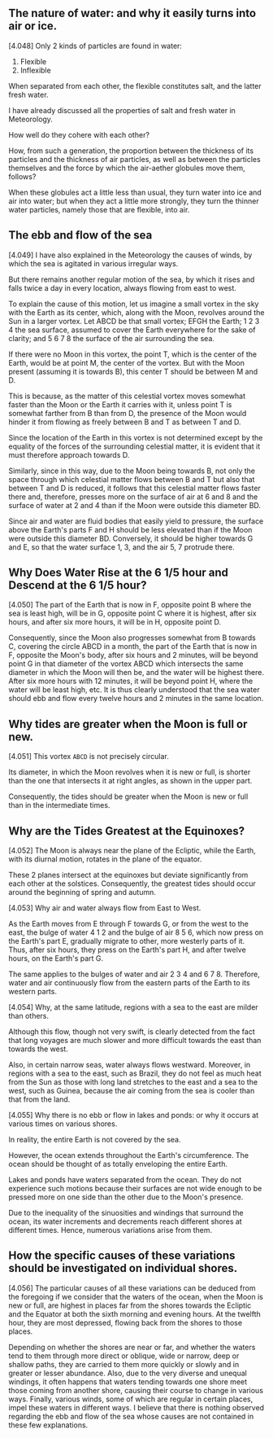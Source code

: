 ## The nature of water: and why it easily turns into air or ice.

[4.048] Only 2 kinds of particles are found in water:

1. Flexible
2. Inflexible

When separated from each other, the flexible constitutes salt, and the latter fresh water. 


I have already discussed all the properties of salt and fresh water in Meteorology. 

How well do they cohere with each other?

How, from such a generation, the proportion between the thickness of its particles and the thickness of air particles, as well as between the particles themselves and the force by which the air-aether globules move them, follows? 

When these globules act a little less than usual, they turn water into ice and air into water; but when they act a little more strongly, they turn the thinner water particles, namely those that are flexible, into air.

## The ebb and flow of the sea

[4.049] I have also explained in the Meteorology the causes of winds, by which the sea is agitated in various irregular ways.

But there remains another regular motion of the sea, by which it rises and falls twice a day in every location, always flowing from east to west. 

To explain the cause of this motion, let us imagine a small vortex in the sky with the Earth as its center, which, along with the Moon, revolves around the Sun in a larger vortex. Let ABCD be that small vortex; EFGH the Earth; 1 2 3 4 the sea surface, assumed to cover the Earth everywhere for the sake of clarity; and 5 6 7 8 the surface of the air surrounding the sea.

If there were no Moon in this vortex, the point T, which is the center of the Earth, would be at point M, the center of the vortex. But with the Moon present (assuming it is towards B), this center T should be between M and D. 

This is because, as the matter of this celestial vortex moves somewhat faster than the Moon or the Earth it carries with it, unless point T is somewhat farther from B than from D, the presence of the Moon would hinder it from flowing as freely between B and T as between T and D.

Since the location of the Earth in this vortex is not determined except by the equality of the forces of the surrounding celestial matter, it is evident that it must therefore approach towards D.

Similarly, since in this way, due to the Moon being towards B, not only the space through which celestial matter flows between B and T but also that between T and D is reduced, it follows that this celestial matter flows faster there and, therefore, presses more on the surface of air at 6 and 8 and the surface of water at 2 and 4 than if the Moon were outside this diameter BD.

Since air and water are fluid bodies that easily yield to pressure, the surface above the Earth's parts F and H should be less elevated than if the Moon were outside this diameter BD. Conversely, it should be higher towards G and E, so that the water surface 1, 3, and the air 5, 7 protrude there.

## Why Does Water Rise at the 6 1/5 hour and Descend at the 6 1/5 hour?

[4.050] The part of the Earth that is now in F, opposite point B where the sea is least high, will be in G, opposite point C where it is highest, after six hours, and after six more hours, it will be in H, opposite point D. 

Consequently, since the Moon also progresses somewhat from B towards C, covering the circle ABCD in a month, the part of the Earth that is now in F, opposite the Moon's body, after six hours and 2 minutes, will be beyond point G in that diameter of the vortex ABCD which intersects the same diameter in which the Moon will then be, and the water will be highest there. After six more hours with 12 minutes, it will be beyond point H, where the water will be least high, etc. It is thus clearly understood that the sea water should ebb and flow every twelve hours and 2 minutes in the same location.


## Why tides are greater when the Moon is full or new.

[4.051] This vortex `ABCD` is not precisely circular. 

Its diameter, in which the Moon revolves when it is new or full, is shorter than the one that intersects it at right angles, as shown in the upper part.

Consequently, the tides should be greater when the Moon is new or full than in the intermediate times.



## Why are the Tides Greatest at the Equinoxes?

[4.052] The Moon is always near the plane of the Ecliptic, while the Earth, with its diurnal motion, rotates in the plane of the equator. 

These 2 planes intersect at the equinoxes but deviate significantly from each other at the solstices. Consequently, the greatest tides should occur around the beginning of spring and autumn.


[4.053] Why air and water always flow from East to West.

As the Earth moves from E through F towards G, or from the west to the east, the bulge of water 4 1 2 and the bulge of air 8 5 6, which now press on the Earth's part E, gradually migrate to other, more westerly parts of it. Thus, after six hours, they press on the Earth's part H, and after twelve hours, on the Earth's part G.

The same applies to the bulges of water and air 2 3 4 and 6 7 8. Therefore, water and air continuously flow from the eastern parts of the Earth to its western parts.


[4.054] Why, at the same latitude, regions with a sea to the east are milder than others.

Although this flow, though not very swift, is clearly detected from the fact that long voyages are much slower and more difficult towards the east than towards the west. 

Also, in certain narrow seas, water always flows westward. Moreover, in regions with a sea to the east, such as Brazil, they do not feel as much heat from the Sun as those with long land stretches to the east and a sea to the west, such as Guinea, because the air coming from the sea is cooler than that from the land.


[4.055] Why there is no ebb or flow in lakes and ponds: or why it occurs at various times on various shores.

In reality, the entire Earth is not covered by the sea. 

However, the ocean extends throughout the Earth's circumference. The ocean should be thought of as totally enveloping the entire Earth.

Lakes and ponds have waters separated from the ocean. They do not experience such motions because their surfaces are not wide enough to be pressed more on one side than the other due to the Moon's presence.

Due to the inequality of the sinuosities and windings that surround the ocean, its water increments and decrements reach different shores at different times. Hence, numerous variations arise from them.


## How the specific causes of these variations should be investigated on individual shores.

[4.056] The particular causes of all these variations can be deduced from the foregoing if we consider that the waters of the ocean, when the Moon is new or full, are highest in places far from the shores towards the Ecliptic and the Equator at both the sixth morning and evening hours. At the twelfth hour, they are most depressed, flowing back from the shores to those places. 

Depending on whether the shores are near or far, and whether the waters tend to them through more direct or oblique, wide or narrow, deep or shallow paths, they are carried to them more quickly or slowly and in greater or lesser abundance. Also, due to the very diverse and unequal windings, it often happens that waters tending towards one shore meet those coming from another shore, causing their course to change in various ways. Finally, various winds, some of which are regular in certain places, impel these waters in different ways. I believe that there is nothing observed regarding the ebb and flow of the sea whose causes are not contained in these few explanations.

